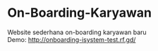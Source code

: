 # On-Boarding-Karyawan
Website sederhana on-boarding karyawan baru <br/>
Demo: http://onboarding-isystem-test.rf.gd/
